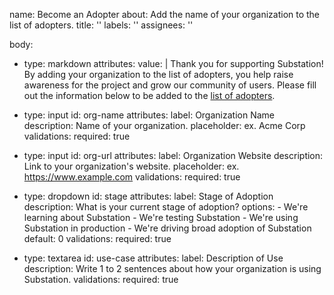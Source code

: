 name: Become an Adopter
about: Add the name of your organization to the list of adopters.
title: ''
labels: ''
assignees: ''

body:
  - type: markdown
    attributes:
      value: |
        Thank you for supporting Substation! By adding your organization to the list of adopters, you help raise awareness for the project and grow our community of users. Please fill out the information below to be added to the [list of adopters](https://github.com/brexhq/substation/blob/main/ADOPTERS.md).

  - type: input
    id: org-name
    attributes:
      label: Organization Name
      description: Name of your organization.
      placeholder: ex. Acme Corp
    validations:
      required: true
  - type: input
    id: org-url
    attributes:
      label: Organization Website
      description: Link to your organization's website.
      placeholder: ex. https://www.example.com
    validations:
      required: true
  - type: dropdown
      id: stage
      attributes:
        label: Stage of Adoption
        description: What is your current stage of adoption?
        options:
          - We're learning about Substation
          - We're testing Substation
          - We're using Substation in production
          - We're driving broad adoption of Substation
        default: 0
      validations:
        required: true
  - type: textarea
    id: use-case
    attributes:
      label: Description of Use
      description: Write 1 to 2 sentences about how your organization is using Substation.
    validations:
      required: true
